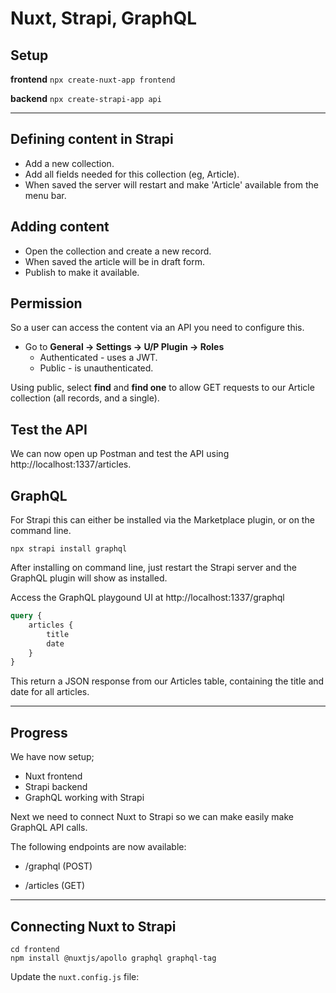Nuxt, Strapi, GraphQL
====

## Setup

**frontend**
`npx create-nuxt-app frontend`

**backend**
`npx create-strapi-app api`

***

## Defining content in Strapi

* Add a new collection.
* Add all fields needed for this collection (eg, Article).
* When saved the server will restart and make 'Article' available from the menu bar.

## Adding content

* Open the collection and create a new record.
* When saved the article will be in draft form.
* Publish to make it available.

## Permission
So a user can access the content via an API you need to configure this.
* Go to **General -> Settings -> U/P Plugin -> Roles**
    * Authenticated - uses a JWT.
    * Public - is unauthenticated.

Using public, select **find** and **find one** to allow GET requests to our Article collection (all records, and a single).

## Test the API 

We can now open up Postman and test the API using http://localhost:1337/articles.

## GraphQL

For Strapi this can either be installed via the Marketplace plugin, or on the command line.

`npx strapi install graphql`

After installing on command line, just restart the Strapi server and the GraphQL plugin will show as installed.

Access the GraphQL playgound UI at http://localhost:1337/graphql

```graphql
query {
    articles {
        title
        date
    }
}
```

This return a JSON response from our Articles table, containing the title and date for all articles.

***

## Progress

We have now setup;
* Nuxt frontend
* Strapi backend
* GraphQL working with Strapi

Next we need to connect Nuxt to Strapi so we can make easily make GraphQL API calls.

The following endpoints are now available:

* /graphql (POST)

* /articles (GET)
***

## Connecting Nuxt to Strapi

```ssh
cd frontend
npm install @nuxtjs/apollo graphql graphql-tag
```

Update the `nuxt.config.js` file:

```